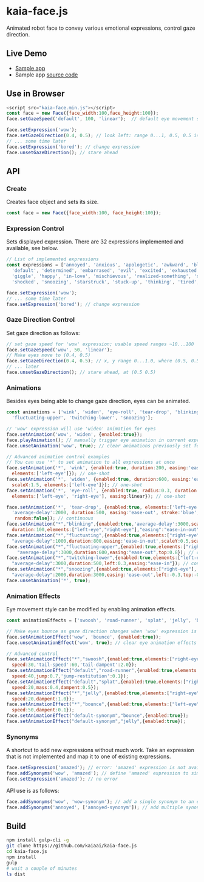 # kaia-face.js
Animated robot face to convey various emotional expressions, control gaze direction.

## Live Demo
- [Sample app](https://kaia.ai/view-app/5a0556a554d7fc08c068f3b7)
- Sample app [source code](https://github.com/kaiaai/sample-apps/tree/master/face-animation)

## Use in Browser
```js
<script src="kaia-face.min.js"></script>
const face = new Face({face_width:100,face_height:100});
face.setGazeSpeed('default', 100, 'linear');  // default eye movement speed

face.setExpression('wow');
face.setGazeDirection(0.4, 0.5); // look left: range 0...1, 0.5, 0.5 is center 
// ... some time later
face.setExpression('bored'); // change expression
face.unsetGazeDirection(); // stare ahead
````

## API
### Create
Creates face object and sets its size.
```js
const face = new Face({face_width:100, face_height:100});
````
### Expression Control
Sets displayed expression. There are 32 expressions implemented and available, see below.
```js
// List of implemented expressions
const expressions = ['annoyed', 'anxious', 'apologetic', 'awkward', 'blinking', 'bored', 'crying',
  'default', 'determined', 'embarrased', 'evil', 'excited', 'exhausted', 'flustered', 'furious',
  'giggle', 'happy', 'in-love', 'mischievous', 'realized-something', 'sad', 'sassy', 'scared',
  'shocked', 'snoozing', 'starstruck', 'stuck-up', 'thinking', 'tired', 'upset', 'winking', 'wow'];

face.setExpression('wow');
// ... some time later
face.setExpression('bored'); // change expression
````

### Gaze Direction Control
Set gaze direction as follows:
```js
// set gaze speed for 'wow' expression; usable speed ranges ~10...100
face.setGazeSpeed('wow', 50, 'linear');
// Make eyes move to (0.4, 0.5)
face.setGazeDirection(0.4, 0.5); // x, y range 0...1.0, where (0.5, 0.5) is center
// ... later
face.unsetGazeDirection(); // stare ahead, at (0.5 0.5)
````

### Animations
Besides eyes being able to change gaze direction, eyes can be animated.
```js
const animations = ['wink', 'widen', 'eye-roll', 'tear-drop', 'blinking', 'fluctuating',
  'fluctuating-upper', 'twitching-lower', 'snoozing'];

// 'wow' expression will use 'widen' animation for eyes
face.setAnimation('wow', 'widen', {enabled:true});
face.playAnimation(); // manually trigger eye animation in current expression
face.unsetAnimation('wow', true); // clear animations previously set for 'wow'

// Advanced animation control examples
// You can use '*' to set animation to all expressions at once
face.setAnimation('*', 'wink', {enabled:true, duration:200, easing:'ease-out', scaleY:0.3,
  elements:['left-eye']}); // one-shot
face.setAnimation('*', 'widen', {enabled:true, duration:600, easing:'ease-in', scaleY:1.5,
  scaleX:1.5, elements:['left-eye']}); // one-shot
face.setAnimation('*', 'eye-roll', {enabled:true, radius:0.3, duration:500,
  elements:['left-eye', 'right-eye'], easing:linear}); // one-shot

face.setAnimation('*', 'tear-drop', {enabled:true, elements:['left-eye'],
  'average-delay':2000, duration:500, easing:'ease-out', stroke:'blue', 'color':'cyan',
   random:false}); // continuous
face.setAnimation("*","blinking",{enabled:true,'average-delay':3000,scaleY:0.2,
  duration:100,elements:["left-eye","right-eye"],"easing":"ease-in-out"}); // continuous
face.setAnimation("*","fluctuating",{enabled:true,elements:["right-eye"],
  "average-delay":1000,duration:800,easing:'ease-in-out',scaleY:0.5,scaleX:2.0}); // continuous  
face.setAnimation("*","fluctuating-upper",{enabled:true,elements:["right-eye"],
    "average-delay":3000,duration:600,easing:"ease-out",top:0.8}); // continuous
face.setAnimation("*","twitching-lower",{enabled:true,elements:["left-eye","right-eye"],
  "average-delay":3000,duration:500,left:0.3,easing:"ease-in"}); // continuous
face.setAnimation("*","snoozing",{enabled:true,elements:["right-eye"],
  "average-delay":2000,duration:3000,easing:'ease-out',left:-0.3,top:-0.3,"font-size":40,color:'cyan',random:false}); // continuous
face.unsetAnimation('*', true);
````

### Animation Effects
Eye movement style can be modified by enabling animation effects.
```js
const animationEffects = ['swoosh', 'road-runner', 'splat', 'jelly', 'bounce'];

// Make eyes bounce as gaze direction changes when 'wow' expression is displayed
face.setAnimationEffect('wow', 'bounce', {enabled:true});
face.unsetAnimationEffect('wow', true); // clear eye animation effects associated with 'wow'

// Advanced control
face.setAnimationEffect("*","swoosh",{enabled:true,elements:["right-eye","left-eye"],
  speed:30,'tail-speed':60,'tail-dampent':2.0});
face.setAnimationEffect("default","road-runner",{enabled:true,elements:["left-eye"],
  speed:40,jump:0.7,'jump-restitution':0.1});
face.setAnimationEffect("default","splat",{enabled:true,elements:["right-eye"],
  speed:20,mass:0.4,dampent:0.5});
face.setAnimationEffect("*","jelly",{enabled:true,elements:["right-eye"],
  speed:20,dampent:1.0});
face.setAnimationEffect("*","bounce",{enabled:true,elements:["left-eye"],
  speed:50,dampent:0.1});
face.setAnimationEffect("default-synonym","bounce",{enabled:true});  
face.setAnimationEffect("default-synonym","jelly",{enabled:true});
````
### Synonyms
A shortcut to add new expressions without much work. Take an expression that is not implemented and map it to one of existing expressions.
```js
face.setExpression('amazed'); // error: 'amazed' expression is not available
face.addSynonyms('wow', 'amazed'); // define 'amazed' expression to simply use 'wow'
face.setExpression('amazed'); // no error
````
API use is as follows:
```js
face.addSynonyms('wow', 'wow-synonym'); // add a single synonym to an existing expression
face.addSynonyms('annoyed', ['annoyed-synonym']); // add multiple synonims to an existing expression
````

## Build
````bash
npm install gulp-cli -g
git clone https://github.com/kaiaai/kaia-face.js
cd kaia-face.js
npm install
gulp
# wait a couple of minutes
ls dist
````

